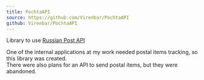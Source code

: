 ```yaml
---
title: PochtaAPI
source: https://github.com/Virenbar/PochtaAPI
github: Virenbar/PochtaAPI
---
```

Library to use [Russian Post API](https://www.pochta.ru/support/business/api)

One of the internal applications at my work needed postal items tracking, so this library was created.  
There were also plans for an API to send postal items, but they were abandoned.
